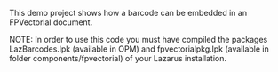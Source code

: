 This demo project shows how a barcode can be embedded in an FPVectorial document.

NOTE: In order to use this code you must have compiled the packages LazBarcodes.lpk (available in OPM) 
and fpvectorialpkg.lpk (available in folder components/fpvectorial) of your Lazarus installation.
